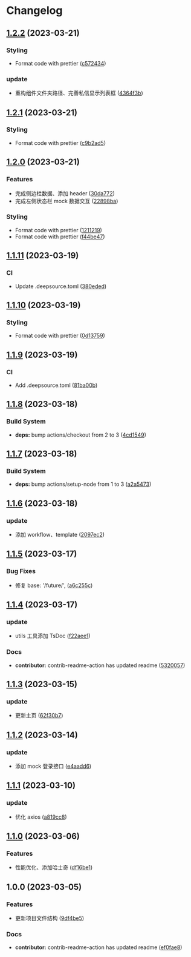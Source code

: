 # Changelog

## [1.2.2](https://github.com/School-of-Website-Engineering/future-front-end/compare/v1.2.1...v1.2.2) (2023-03-21)


### Styling

* Format code with prettier ([c572434](https://github.com/School-of-Website-Engineering/future-front-end/commit/c5724344951a9dd5c90310a6332aecb2684f5cf1))


### update

* 重构组件文件夹路径、完善私信显示列表框 ([4364f3b](https://github.com/School-of-Website-Engineering/future-front-end/commit/4364f3b5783c74f9d9b2a020350cdc9bdc8ffad2))

## [1.2.1](https://github.com/School-of-Website-Engineering/future-front-end/compare/v1.2.0...v1.2.1) (2023-03-21)

### Styling

-   Format code with prettier ([c9b2ad5](https://github.com/School-of-Website-Engineering/future-front-end/commit/c9b2ad5f4ab97baf0a86b54f7877b8f199936d4a))

## [1.2.0](https://github.com/School-of-Website-Engineering/future-front-end/compare/v1.1.11...v1.2.0) (2023-03-21)

### Features

-   完成侧边栏数据、添加 header ([30da772](https://github.com/School-of-Website-Engineering/future-front-end/commit/30da77212d24b80ae29f5e90d42453f2fd9e80a5))
-   完成左侧状态栏 mock 数据交互 ([22898ba](https://github.com/School-of-Website-Engineering/future-front-end/commit/22898bab78bff0cc2528a8fce1a588b2b3caad9a))

### Styling

-   Format code with prettier ([1211219](https://github.com/School-of-Website-Engineering/future-front-end/commit/1211219af4eb4f5ee146ce2ce2ba1a8295fb1961))
-   Format code with prettier ([f44be47](https://github.com/School-of-Website-Engineering/future-front-end/commit/f44be47b43e18ff876fe06f4e5bf21e89e3b29f5))

## [1.1.11](https://github.com/School-of-Website-Engineering/future-front-end/compare/v1.1.10...v1.1.11) (2023-03-19)

### CI

-   Update .deepsource.toml ([380eded](https://github.com/School-of-Website-Engineering/future-front-end/commit/380eded04d3da30ef2f1112354f195b784f36b91))

## [1.1.10](https://github.com/School-of-Website-Engineering/future-front-end/compare/v1.1.9...v1.1.10) (2023-03-19)

### Styling

-   Format code with prettier ([0d13759](https://github.com/School-of-Website-Engineering/future-front-end/commit/0d13759a69b51e7e0f510aa905da2cccfcd9ec6d))

## [1.1.9](https://github.com/School-of-Website-Engineering/future-front-end/compare/v1.1.8...v1.1.9) (2023-03-19)

### CI

-   Add .deepsource.toml ([81ba00b](https://github.com/School-of-Website-Engineering/future-front-end/commit/81ba00b07148f058705fe100643b5012caa9270d))

## [1.1.8](https://github.com/School-of-Website-Engineering/future-front-end/compare/v1.1.7...v1.1.8) (2023-03-18)

### Build System

-   **deps:** bump actions/checkout from 2 to 3 ([4cd1549](https://github.com/School-of-Website-Engineering/future-front-end/commit/4cd1549c096230f767486573492ef06ab0d03256))

## [1.1.7](https://github.com/School-of-Website-Engineering/future-front-end/compare/v1.1.6...v1.1.7) (2023-03-18)

### Build System

-   **deps:** bump actions/setup-node from 1 to 3 ([a2a5473](https://github.com/School-of-Website-Engineering/future-front-end/commit/a2a5473601345e1d1d5d8c5f9f7a00573f37947c))

## [1.1.6](https://github.com/School-of-Website-Engineering/future-front-end/compare/v1.1.5...v1.1.6) (2023-03-18)

### update

-   添加 workflow、template ([2097ec2](https://github.com/School-of-Website-Engineering/future-front-end/commit/2097ec2312d47be1414070568632414ae2b53424))

## [1.1.5](https://github.com/School-of-Website-Engineering/future-front-end/compare/v1.1.4...v1.1.5) (2023-03-17)

### Bug Fixes

-   修复 base: '/future/', ([a6c255c](https://github.com/School-of-Website-Engineering/future-front-end/commit/a6c255cc7e4ee15fcd0d9c57fce93abc35294729))

## [1.1.4](https://github.com/School-of-Website-Engineering/future-front-end/compare/v1.1.3...v1.1.4) (2023-03-17)

### update

-   utils 工具添加 TsDoc ([f22aee1](https://github.com/School-of-Website-Engineering/future-front-end/commit/f22aee1c353874b40ee3636a0243e42b4f3df70b))

### Docs

-   **contributor:** contrib-readme-action has updated readme ([5320057](https://github.com/School-of-Website-Engineering/future-front-end/commit/5320057b1eb19e1ec8ce526e1999cbba460af8a3))

## [1.1.3](https://github.com/School-of-Website-Engineering/future-front-end/compare/v1.1.2...v1.1.3) (2023-03-15)

### update

-   更新主页 ([62f30b7](https://github.com/School-of-Website-Engineering/future-front-end/commit/62f30b77dd8dbeba665372e62d3be54e7eac14d1))

## [1.1.2](https://github.com/School-of-Website-Engineering/future-front-end/compare/v1.1.1...v1.1.2) (2023-03-14)

### update

-   添加 mock 登录接口 ([e4aadd6](https://github.com/School-of-Website-Engineering/future-front-end/commit/e4aadd6593ceee4907da5f38ac3dc0ed6109bbb7))

## [1.1.1](https://github.com/School-of-Website-Engineering/future-front-end/compare/v1.1.0...v1.1.1) (2023-03-10)

### update

-   优化 axios ([a819cc8](https://github.com/School-of-Website-Engineering/future-front-end/commit/a819cc8c44d778ac19e4452a1489c24f338ba014))

## [1.1.0](https://github.com/School-of-Website-Engineering/future-front-end/compare/v1.0.0...v1.1.0) (2023-03-06)

### Features

-   性能优化、添加哈士奇 ([df16be1](https://github.com/School-of-Website-Engineering/future-front-end/commit/df16be13859aaef6621940409cb34315c30c42e3))

## 1.0.0 (2023-03-05)

### Features

-   更新项目文件结构 ([9df4be5](https://github.com/School-of-Website-Engineering/future-front-end/commit/9df4be54fa1552d936785eba38037fff74730728))

### Docs

-   **contributor:** contrib-readme-action has updated readme ([ef0fae8](https://github.com/School-of-Website-Engineering/future-front-end/commit/ef0fae89b7200c7ec4f4d4f69be90e307c87d9bd))
